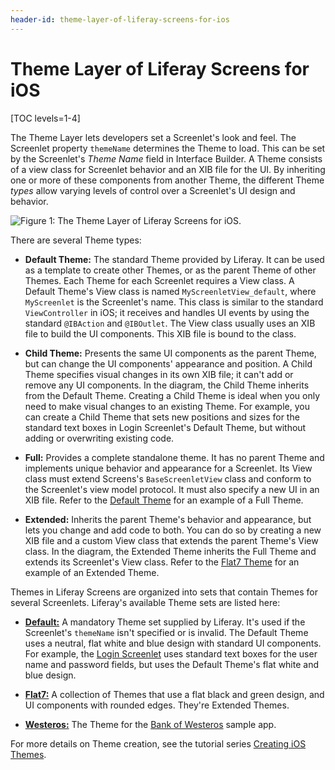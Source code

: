 ```yaml
---
header-id: theme-layer-of-liferay-screens-for-ios
---
```


# Theme Layer of Liferay Screens for iOS

[TOC levels=1-4]

The Theme Layer lets developers set a Screenlet's look and feel. The Screenlet 
property `themeName` determines the Theme to load. This can be set by the 
Screenlet's *Theme Name* field in Interface Builder. A Theme consists of a view 
class for Screenlet behavior and an XIB file for the UI. By inheriting one or 
more of these components from another Theme, the different Theme *types* allow 
varying levels of control over a Screenlet's  UI design and behavior. 

![Figure 1: The Theme Layer of Liferay Screens for iOS.](../../../../images/screens-ios-architecture-04.png)

There are several Theme types:

-   **Default Theme:** The standard Theme provided by Liferay. It can be used as 
    a template to create other Themes, or as the parent Theme of other Themes. 
    Each Theme for each Screenlet requires a View class. A Default Theme's View 
    class is named `MyScreenletView_default`, where `MyScreenlet` is the 
    Screenlet's name. This class is similar to the standard `ViewController` in 
    iOS; it receives and handles UI events by using the standard `@IBAction` and 
    `@IBOutlet`. The View class usually uses an XIB file to build the UI 
    components. This XIB file is bound to the class. 

-   **Child Theme:** Presents the same UI components as the parent Theme, but
    can change the UI components' appearance and position. A Child Theme 
    specifies visual changes in its own XIB file; it can't add or remove any UI 
    components. In the diagram, the Child Theme inherits from the Default Theme. 
    Creating a Child Theme is ideal when you only need to make visual changes to 
    an existing Theme. For example, you can create a Child Theme that sets new 
    positions and sizes for the standard text boxes in Login Screenlet's Default 
    Theme, but without adding or overwriting existing code. 

-   **Full:** Provides a complete standalone theme. It has no parent Theme and
    implements unique behavior and appearance for a Screenlet. Its View class 
    must extend Screens's `BaseScreenletView` class and conform to the 
    Screenlet's view model protocol. It must also specify a new UI in an XIB 
    file. Refer to the
    [Default Theme](https://github.com/liferay/liferay-screens/tree/master/ios/Framework/Themes/Default) 
    for an example of a Full Theme. 

-   **Extended:** Inherits the parent Theme's behavior and appearance, but lets 
    you change and add code to both. You can do so by creating a new XIB file 
    and a custom View class that extends the parent Theme's View class. In the 
    diagram, the Extended Theme inherits the Full Theme and extends its 
    Screenlet's View class. Refer to the
    [Flat7 Theme](https://github.com/liferay/liferay-screens/tree/master/ios/Framework/Themes/Flat7)
    for an example of an Extended Theme.

Themes in Liferay Screens are organized into sets that contain Themes for 
several Screenlets. Liferay's available Theme sets are listed here: 

-   [**Default:**](https://github.com/liferay/liferay-screens/tree/master/ios/Framework/Themes/Default)
    A mandatory Theme set supplied by Liferay. It's used if the Screenlet's
    `themeName` isn't specified or is invalid. The Default Theme uses a neutral,
    flat white and blue design with standard UI components. For example, the
    [Login Screenlet](https://github.com/liferay/liferay-screens/tree/master/ios/Framework/Core/Auth/LoginScreenlet)
    uses standard text boxes for the user name and password fields, but uses the
    Default Theme's flat white and blue design. 

-   [**Flat7:**](https://github.com/liferay/liferay-screens/tree/master/ios/Framework/Themes/Flat7)
    A collection of Themes that use a flat black and green design, and UI 
    components with rounded edges. They're Extended Themes. 

-   [**Westeros:**](https://github.com/liferay/liferay-screens/tree/master/ios/Samples/WesterosBank/Theme)
    The Theme for the 
    [Bank of Westeros](https://github.com/liferay/liferay-screens/tree/master/ios/Samples/WesterosBank/App) 
    sample app. 

For more details on Theme creation, see the tutorial series 
[Creating iOS Themes](/docs/7-1/tutorials/-/knowledge_base/t/creating-ios-themes). 
